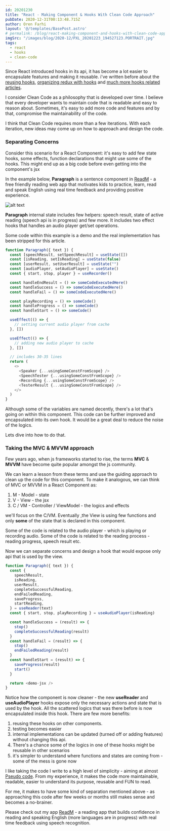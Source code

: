 ```yaml
---
id: 20201230
title: "React - Making Component & Hooks With Clean Code Approach"
pubDate: 2020-12-31T00:13:48.715Z
author: Oren Farhi
layout: '@/templates/BasePost.astro'
# permalink: /blog/react-making-component-and-hooks-with-clean-code-approach/
imgSrc: "/images/blog/2020-12/PXL_20201223_194527123.PORTRAIT.jpg"
tags:
  - react
  - hooks
  - clean-code
---
```


Since React introduced hooks in its api, it has become a lot easier to encapsulate features and making it reusable. i've written before about the [reusing hooks], [organizing redux with hooks] and [much more hooks related articles].

I consider Clean Code as a philosophy that is developed over time. I believe that every developer wants to maintain code that is readable and easy to reason about. Sometimes, it's easy to add more code and features and by that, compromise the maintainability of the code.

I think that Clean Code requires more than a few iterations. With each iteration, new ideas may come up on how to approach and design the code.

### Separating Concerns

Consider this scenario for a React Component: it's easy to add few state hooks, some effects, function declarations that might use some of the hooks. This might end up as a big code before even getting into the component's jsx

In the example below, **Paragraph** is a sentence component in [ReadM] - a free friendly reading web app that motivates kids to practice, learn, read and speak English using real time feedback and providing positive experience.

![alt text][paragraph]

**Paragraph** internal state includes few helpers: speech result, state of active reading (speech api is in progress) and few more. It includes two effect hooks that handles an audio player get/set operations.

Some code within this example is a demo and the real implementation has been stripped for this article.

```typescript
function Paragraph({ text }) {
  const [speechResult, setSpeechResult] = useState([])
  const [isReading, setIsReading] = useState(false)
  const [userResult, setUserResult] = useState("")
  const [audioPlayer, setAudioPlayer] = useState()
  const { start, stop, player } = useRecorder()

  const handleEndResult = () => someCodeExecutedHere()
  const handleSuccess = () => someCodeExecutedHere()
  const handleFail = () => someCodeExecutedHere()

  const playRecording = () => someCode()
  const handleProgress = () => someCode()
  const handleStart = () => someCode()

  useEffect(() => {
    // setting current audio player from cache
  }, [])

  useEffect(() => {
    // adding new audio player to cache
  }, [])

  // includes 30-35 lines
  return (
    <>
      <Speaker {...usingSomeConstFromScope} />
      <SpeechTester {...usingSomeConstFromScope} />
      <Recording {...usingSomeConstFromScope} />
      <TesterResult {...usingSomeConstFromScope} />
    </>
  )
}
```

Although some of the variables are named decently, there's a lot that's going on within this component. This code can be further improved and encapsulated into its own hook. It would be a great deal to reduce the noise of the logics.

Lets dive into how to do that.

### Taking the MVC & MVVM approach

Few years ago, when js frameworks started to rise, the terms **MVC** & **MVVM** have become quite popular amongst the js community.

We can learn a lesson from these terms and use the guiding approach to clean up the code for this component. To make it analogous, we can think of MVC or MVVM in a React Component as:

1. M - Model - state
2. V - View - the jsx
3. C / VM - Controller / ViewModel - the logics and effects

we'll focus on the C/VM. Eventually ,the View is using few functions and only **some** of the state that is declared in this component.

Some of the code is related to the audio player - which is playing or recording audio.
Some of the code is related to the reading process - reading progress, speech result etc.

Now we can separate concerns and design a hook that would expose only api that is used by the view.

```typescript
function Paragraph({ text }) {
  const {
    speechResult,
    isReading,
    userResult,
    completeSuccessfulReading,
    endFailedReading,
    saveProgress,
    startReading,
  } = useReader(text)
  const { start, stop, playRecording } = useAudioPlayer(isReading)

  const handleSuccess = (result) => {
    stop()
    completeSuccessfulReading(result)
  }
  const handleFail = (result) => {
    stop()
    endFailedReading(result)
  }
  const handleStart = (result) => {
    saveProgress(result)
    start()
  }

  return <demo-jsx />
}
```

Notice how the component is now cleaner - the new **useReader** and **useAudioPlayer** hooks expose only the necessary actions and state that is used by the hook. All the scattered logics that was there before is now encapsulated inside this hook.
There are few more benefits:

1. reusing these hooks on other components.
2. testing becomes easier
3. internal implementations can be updated (turned off or adding features) without changing this api.
4. There's a chance some of the logics in one of these hooks might be reusable in other scenarios
5. it's simpler to understand where functions and states are coming from - some of the mess is gone now

I like taking the code I write to a high level of simplicity - aiming at almost [Pseudo code]. From my experience, it makes the code more maintainable, readable, easier to understand its purpose, reusable and FUN to read.

For me, it makes to have some kind of separation mentioned above - as approaching this code after few weeks or months still makes sense and becomes a no-brainer.

Please check out my app [ReadM] - a reading app that builds confidence in reading and speaking English (more languages are in progress) with real time feedback using speech recognition.

[readm]: https://readm.app
[organizing redux with hooks]: https://orizens.com/blog/how-to-not-have-a-mess-with-react-hooks-and-redux/
[reusing hooks]: https://orizens.com/blog/react-hooks-and-components-custom-hooks-as-minions-at-your-service/
[much more hooks related articles]: https://orizens.com/tags/hooks
[pseudo code]: https://en.wikipedia.org/wiki/Pseudocode
[paragraph]: /images/blog/2020-12/paragraph.png "Paragraph component"
